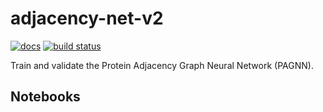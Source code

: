 # adjacency-net-v2

[![docs](https://img.shields.io/badge/docs-v0.1-blue.svg)](https://datapkg.gitlab.io/adjacency-net-v2/SWKhaBJiG8O53MTcw97h1vRjVgimQCb4mzTIH4H8dD10vrb6NWOUantGWhqHMoY7)
[![build status](https://gitlab.com/datapkg/adjacency-net-v2/badges/master/build.svg)](https://gitlab.com/datapkg/adjacency-net-v2/commits/master/)

Train and validate the Protein Adjacency Graph Neural Network (PAGNN).

## Notebooks
